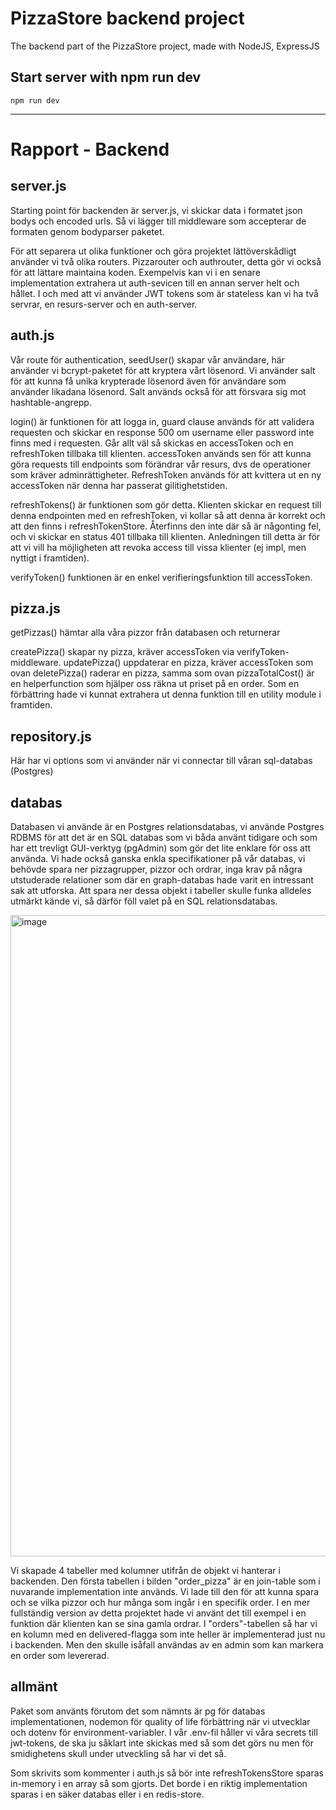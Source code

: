 # PizzaStore backend project

The backend part of the PizzaStore project, made with NodeJS, ExpressJS

## Start server with npm run dev

`npm run dev`

---

# Rapport - Backend

## server.js

Starting point för backenden är server.js, vi skickar data i formatet json bodys och encoded urls. Så vi lägger till middleware som accepterar de formaten genom bodyparser paketet.

För att separera ut olika funktioner och göra projektet lättöverskådligt använder vi två olika routers. Pizzarouter och authrouter, detta gör vi också för att lättare maintaina koden. Exempelvis kan vi i en senare implementation extrahera ut auth-sevicen till en annan server helt och hållet. I och med att vi använder JWT tokens som är stateless kan vi ha två servrar, en resurs-server och en auth-server.

## auth.js

Vår route för authentication, seedUser() skapar vår användare, här använder vi bcrypt-paketet för att kryptera vårt lösenord. Vi använder salt för att kunna få unika krypterade lösenord även för användare som använder likadana lösenord. Salt används också för att försvara sig mot hashtable-angrepp.

login() är funktionen för att logga in, guard clause används för att validera requesten och skickar en response 500 om username eller password inte finns med i requesten. Går allt väl så skickas en accessToken och en refreshToken tillbaka till klienten. accessToken används sen för att kunna göra requests till endpoints som förändrar vår resurs, dvs de operationer som kräver adminrättigheter. RefreshToken används för att kvittera ut en ny accessToken när denna har passerat gilitighetstiden.

refreshTokens() är funktionen som gör detta. Klienten skickar en request till denna endpointen med en refreshToken, vi kollar så att denna är korrekt och att den finns i refreshTokenStore. Återfinns den inte där så är någonting fel, och vi skickar en status 401 tillbaka till klienten. Anledningen till detta är för att vi vill ha möjligheten att revoka access till vissa klienter (ej impl, men nyttigt i framtiden).

verifyToken() funktionen är en enkel verifieringsfunktion till accessToken.

## pizza.js

getPizzas() hämtar alla våra pizzor från databasen och returnerar

createPizza() skapar ny pizza, kräver accessToken via verifyToken-middleware.
updatePizza() uppdaterar en pizza, kräver accessToken som ovan
deletePizza() raderar en pizza, samma som ovan
pizzaTotalCost() är en helperfunction som hjälper oss räkna ut priset på en order. Som en förbättring hade vi kunnat extrahera ut denna funktion till en utility module i framtiden.

## repository.js

Här har vi options som vi använder när vi connectar till våran sql-databas (Postgres)

## databas

Databasen vi använde är en Postgres relationsdatabas, vi använde Postgres RDBMS för att det är en SQL databas
som vi båda använt tidigare och som har ett trevligt GUI-verktyg (pgAdmin) som gör det lite enklare för oss att använda. Vi hade också ganska enkla specifikationer på vår databas, vi behövde spara ner pizzagrupper, pizzor och ordrar, inga krav på några utstuderade relationer som där en graph-databas hade varit en intressant sak att utforska. Att spara ner dessa objekt i tabeller skulle funka alldeles utmärkt kände vi, så därför föll valet på en SQL relationsdatabas.

<img width="1026" alt="image" src="https://user-images.githubusercontent.com/83879466/194750253-d70a0ecf-925a-4748-8ce0-ab798188f0e8.png">

Vi skapade 4 tabeller med kolumner utifrån de objekt vi hanterar i backenden. Den första tabellen i bilden "order_pizza" är en join-table som i nuvarande implementation inte används. Vi lade till den för att kunna spara och se vilka pizzor och hur många som ingår i en specifik order. I en mer fullständig version av detta projektet hade vi använt det till exempel i en funktion där klienten kan se sina gamla ordrar. I "orders"-tabellen så har vi en kolumn med en delivered-flagga som inte heller är implementerad just nu i backenden. Men den skulle isåfall användas av en admin som kan markera en order som levererad.


## allmänt

Paket som använts förutom det som nämnts är pg för databas implementationen, nodemon för quality of life förbättring när vi utvecklar och dotenv för environment-variabler. I vår .env-fil håller vi våra secrets till jwt-tokens, de ska ju såklart inte skickas med så som det görs nu men för smidighetens skull under utveckling så har vi det så.

Som skrivits som kommenter i auth.js så bör inte refreshTokensStore sparas in-memory i en array så som gjorts. Det borde i en riktig implementation sparas i en säker databas eller i en redis-store.
